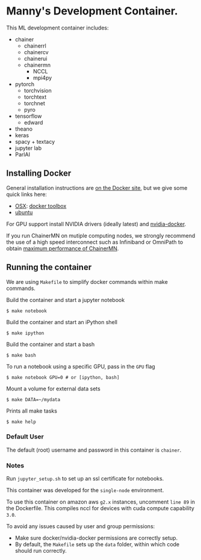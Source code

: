 # Manny's Development Container.
This ML development container includes:
- chainer
	- chainerrl
	- chainercv
	- chainerui
	- chainermn
		- NCCL
		- mpi4py
- pytorch
	- torchvision
	- torchtext 
	- torchnet 
	- pyro
- tensorflow
	- edward
- theano
- keras
- spacy + textacy
- jupyter lab
- ParlAI


## Installing Docker

General installation instructions are
[on the Docker site](https://docs.docker.com/installation/), but we give some
quick links here:

* [OSX](https://docs.docker.com/installation/mac/): [docker toolbox](https://www.docker.com/toolbox)
* [ubuntu](https://docs.docker.com/installation/ubuntulinux/)


For GPU support install NVIDIA drivers (ideally latest) and
[nvidia-docker](https://github.com/NVIDIA/nvidia-docker).


If you run ChainerMN on mutiple computing nodes, we strongly recommend the use of a high speed interconnect such as Infiniband or OmniPath to obtain [maximum performance of ChainerMN](https://chainer.org/general/2017/02/08/Performance-of-Distributed-Deep-Learning-Using-ChainerMN.html#principle-of-chainermn-implementation).

## Running the container

We are using `Makefile` to simplify docker commands within make commands.

Build the container and start a jupyter notebook

    $ make notebook

Build the container and start an iPython shell

    $ make ipython

Build the container and start a bash

    $ make bash

To run a notebook using a specific GPU, pass in the `GPU` flag

    $ make notebook GPU=0 # or [ipython, bash]


Mount a volume for external data sets

    $ make DATA=~/mydata

Prints all make tasks

    $ make help


### Default User

The default (root) username and password in this container is `chainer`.


### Notes
Run `jupyter_setup.sh` to set up an ssl certificate for notebooks.

This container was developed for the `single-node` environment.

To use this container on amazon aws `g2.x` instances, uncomment `line 89` in the Dockerfile.
This compiles nccl for devices with cuda compute capability `3.0`.

To avoid any issues caused by user and group permissions:
 - Make sure docker/nvidia-docker permissions are correctly setup.
 - By default, the `Makefile` sets up the `data` folder, within which code should run correctly.
